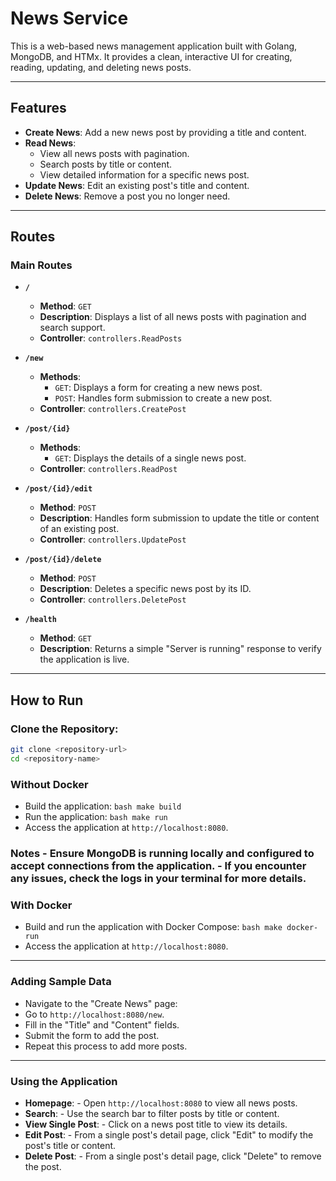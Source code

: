 # News Service

This is a web-based news management application built with Golang, MongoDB, and HTMx. It provides a clean, interactive UI for creating, reading, updating, and deleting news posts.

---

## Features

- **Create News**: Add a new news post by providing a title and content.
- **Read News**:
  - View all news posts with pagination.
  - Search posts by title or content.
  - View detailed information for a specific news post.
- **Update News**: Edit an existing post's title and content.
- **Delete News**: Remove a post you no longer need.

---

## Routes

### Main Routes

- **`/`**
   - **Method**: `GET`
   - **Description**: Displays a list of all news posts with pagination and search support.
   - **Controller**: `controllers.ReadPosts`

- **`/new`**
   - **Methods**:
     - `GET`: Displays a form for creating a new news post.
     - `POST`: Handles form submission to create a new post.
   - **Controller**: `controllers.CreatePost`

- **`/post/{id}`**
   - **Methods**:
     - `GET`: Displays the details of a single news post.
   - **Controller**: `controllers.ReadPost`

- **`/post/{id}/edit`**
   - **Method**: `POST`
   - **Description**: Handles form submission to update the title or content of an existing post.
   - **Controller**: `controllers.UpdatePost`

- **`/post/{id}/delete`**
   - **Method**: `POST`
   - **Description**: Deletes a specific news post by its ID.
   - **Controller**: `controllers.DeletePost`

- **`/health`**
   - **Method**: `GET`
   - **Description**: Returns a simple "Server is running" response to verify the application is live.

---

## How to Run

### Clone the Repository:
   ```bash
   git clone <repository-url>
   cd <repository-name>
```

### Without Docker 
- Build the application: 
```bash make build ``` 
- Run the application: 
```bash make run ``` 
- Access the application at `http://localhost:8080`. 
### Notes - Ensure MongoDB is running locally and configured to accept connections from the application. - If you encounter any issues, check the logs in your terminal for more details.

### With Docker 
- Build and run the application with Docker Compose: 
```bash make docker-run ``` 
- Access the application at `http://localhost:8080`. 

---

### Adding Sample Data 
- Navigate to the "Create News" page: 
- Go to `http://localhost:8080/new`. 
- Fill in the "Title" and "Content" fields. 
- Submit the form to add the post. 
- Repeat this process to add more posts.

---

### Using the Application 
- **Homepage**: - Open `http://localhost:8080` to view all news posts.
- **Search**: - Use the search bar to filter posts by title or content. 
- **View Single Post**: - Click on a news post title to view its details.
- **Edit Post**: - From a single post's detail page, click "Edit" to modify the post's title or content. 
- **Delete Post**: - From a single post's detail page, click "Delete" to remove the post. 




